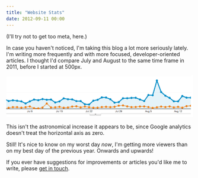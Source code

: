 ```yaml
---
title: "Website Stats"
date: 2012-09-11 00:00
---
```


<p>(I'll try not to get too meta, here.)</p>

<p>In case you haven't noticed, I'm taking this blog a lot more seriously lately. I'm writing more frequently and with more focused, developer-oriented articles. I thought I'd compare July and August to the same time frame in 2011, before I started at 500px.</p>

<img src="/img/import/blog/website-stats/BC274FF66EAA45B3AA3294C83BEA7E47.png" class="img-responsive" />

<p>This isn't the astronomical increase it appears to be, since Google analytics doesn't treat the horizontal axis as zero.</p>

<p>Still! It's nice to know on my worst day <em>now</em>, I'm getting more viewers than on my best day of the previous year. Onwards and upwards!</p>

<p>If you ever have suggestions for improvements or articles you'd like me to write, please <a href="http://ashfurrow.com/about/">get in touch</a>.</p>

<!-- more -->

